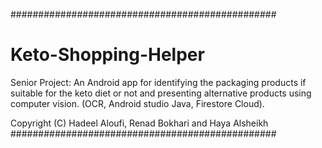 ################################################
# Keto-Shopping-Helper
Senior Project: An Android app for identifying  the packaging products if suitable for the keto diet or not and presenting alternative products using computer vision. (OCR, Android studio Java, Firestore Cloud).

Copyright (C) Hadeel Aloufi, Renad Bokhari and Haya Alsheikh
################################################
